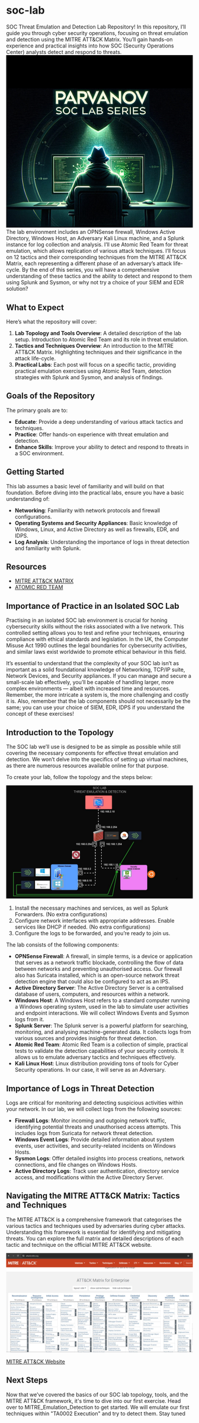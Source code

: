 # soc-lab
SOC Threat Emulation and Detection Lab Repository! In this repository, I’ll guide you through cyber security operations, focusing on threat emulation and detection using the MITRE ATT&amp;CK Matrix. You’ll gain hands-on experience and practical insights into how SOC (Security Operations Center) analysts detect and respond to threats.
![Poster](./misc/img-1.png)
The lab environment includes an OPNSense firewall, Windows Active Directory, Windows Host, an Adversary Kali Linux machine, and a Splunk instance for log collection and analysis. I’ll use Atomic Red Team for threat emulation, which allows replication of various attack techniques.
I’ll focus on 12 tactics and their corresponding techniques from the MITRE ATT&CK Matrix, each representing a different phase of an adversary’s attack life-cycle. By the end of this series, you will have a comprehensive understanding of these tactics and the ability to detect and respond to them using Splunk and Sysmon, or why not try a choice of your SIEM and EDR solution?

## What to Expect

Here’s what the repository will cover:

1. **Lab Topology and Tools Overview**: A detailed description of the lab setup. Introduction to Atomic Red Team and its role in threat emulation.
2. **Tactics and Techniques Overview**: An introduction to the MITRE ATT&CK Matrix. Highlighting techniques and their significance in the attack life-cycle.
3. **Practical Labs**: Each post will focus on a specific tactic, providing practical emulation exercises using Atomic Red Team, detection strategies with Splunk and Sysmon, and analysis of findings.

## Goals of the Repository

The primary goals are to:

- **Educate**: Provide a deep understanding of various attack tactics and techniques.
- **Practice**: Offer hands-on experience with threat emulation and detection.
- **Enhance Skills**: Improve your ability to detect and respond to threats in a SOC environment.

## Getting Started

This lab assumes a basic level of familiarity and will build on that foundation. Before diving into the practical labs, ensure you have a basic understanding of:

- **Networking**: Familiarity with network protocols and firewall configurations.
- **Operating Systems and Security Appliances**: Basic knowledge of Windows, Linux, and Active Directory as well as firewalls, EDR, and IDPS.
- **Log Analysis**: Understanding the importance of logs in threat detection and familiarity with Splunk.

## Resources

- [MITRE ATT&CK MATRIX](https://attack.mitre.org/matrices/enterprise/)
- [ATOMIC RED TEAM](https://github.com/redcanaryco/atomic-red-team)

## Importance of Practice in an Isolated SOC Lab

Practising in an isolated SOC lab environment is crucial for honing cybersecurity skills without the risks associated with a live network. This controlled setting allows you to test and refine your techniques, ensuring compliance with ethical standards and legislation. In the UK, the Computer Misuse Act 1990 outlines the legal boundaries for cybersecurity activities, and similar laws exist worldwide to promote ethical behaviour in this field.

It’s essential to understand that the complexity of your SOC lab isn’t as important as a solid foundational knowledge of Networking, TCP/IP suite, Network Devices, and Security appliances. If you can manage and secure a small-scale lab effectively, you’ll be capable of handling larger, more complex environments — albeit with increased time and resources. Remember, the more intricate a system is, the more challenging and costly it is. Also, remember that the lab components should not necessarily be the same; you can use your choice of SIEM, EDR, IDPS if you understand the concept of these exercises!

## Introduction to the Topology

The SOC lab we’ll use is designed to be as simple as possible while still covering the necessary components for effective threat emulation and detection. We won’t delve into the specifics of setting up virtual machines, as there are numerous resources available online for that purpose.

To create your lab, follow the topology and the steps below:

![Lab Topology](./misc/Topology.jpg)

1. Install the necessary machines and services, as well as Splunk Forwarders. (No extra configurations)
2. Configure network interfaces with appropriate addresses. Enable services like DHCP if needed. (No extra configurations)
3. Configure the logs to be forwarded, and you’re ready to join us.

The lab consists of the following components:

- **OPNSense Firewall**: A firewall, in simple terms, is a device or application that serves as a network traffic blockade, controlling the flow of data between networks and preventing unauthorised access. Our firewall also has Suricata installed, which is an open-source network threat detection engine that could also be configured to act as an IPS.
- **Active Directory Server**: The Active Directory Server is a centralised database of users, computers, and resources within a network.
- **Windows Host**: A Windows Host refers to a standard computer running a Windows operating system, used in the lab to simulate user activities and endpoint interactions. We will collect Windows Events and Sysmon logs from it.
- **Splunk Server**: The Splunk server is a powerful platform for searching, monitoring, and analysing machine-generated data. It collects logs from various sources and provides insights for threat detection.
- **Atomic Red Team**: Atomic Red Team is a collection of simple, practical tests to validate the detection capabilities of your security controls. It allows us to emulate adversary tactics and techniques effectively.
- **Kali Linux Host**: Linux distribution providing tons of tools for Cyber Security operations. In our case, it will serve as an Adversary.

## Importance of Logs in Threat Detection

Logs are critical for monitoring and detecting suspicious activities within your network. In our lab, we will collect logs from the following sources:

- **Firewall Logs**: Monitor incoming and outgoing network traffic, identifying potential threats and unauthorised access attempts. This includes logs from Suricata for network threat detection.
- **Windows Event Logs**: Provide detailed information about system events, user activities, and security-related incidents on Windows Hosts.
- **Sysmon Logs**: Offer detailed insights into process creations, network connections, and file changes on Windows Hosts.
- **Active Directory Logs**: Track user authentication, directory service access, and modifications within the Active Directory Server.

## Navigating the MITRE ATT&CK Matrix: Tactics and Techniques

The MITRE ATT&CK is a comprehensive framework that categorises the various tactics and techniques used by adversaries during cyber attacks. Understanding this framework is essential for identifying and mitigating threats. You can explore the full matrix and detailed descriptions of each tactic and technique on the official MITRE ATT&CK website.

![MITRE ATT&CK](./misc/MITREATT&CK.jpg)

[MITRE ATT&CK Website](https://attack.mitre.org/)

## Next Steps

Now that we’ve covered the basics of our SOC lab topology, tools, and the MITRE ATT&CK framework, it's time to dive into our first exercise. Head over to MITRE_Emulation_Detection to get started. We will emulate our first techniques within "TA0002 Execution" and try to detect them. Stay tuned

